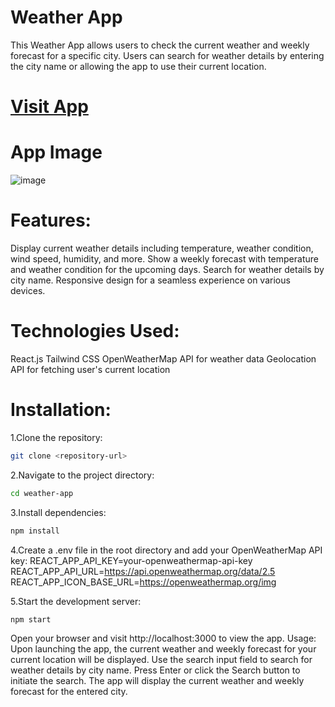 # Weather App
This Weather App allows users to check the current weather and weekly forecast for a specific city. Users can search for weather details by entering the city name or allowing the app to use their current location.

# [Visit App](https://weather.chinmaya.vercel.app/)

# App Image
![image](https://github.com/chinmaya-kumar-behera/weather-app/assets/101429530/ef25ed2e-5a60-479f-b12d-7a40af13e915)

# Features:
Display current weather details including temperature, weather condition, wind speed, humidity, and more.
Show a weekly forecast with temperature and weather condition for the upcoming days.
Search for weather details by city name.
Responsive design for a seamless experience on various devices.

# Technologies Used:
React.js
Tailwind CSS
OpenWeatherMap API for weather data
Geolocation API for fetching user's current location

# Installation:

1.Clone the repository:
``` bash
git clone <repository-url>
```

2.Navigate to the project directory:
``` bash
cd weather-app
```

3.Install dependencies:
``` bash
npm install
```
4.Create a .env file in the root directory and add your OpenWeatherMap API key:
REACT_APP_API_KEY=your-openweathermap-api-key
REACT_APP_API_URL=https://api.openweathermap.org/data/2.5
REACT_APP_ICON_BASE_URL=https://openweathermap.org/img

5.Start the development server:
``` bash
npm start
```

Open your browser and visit http://localhost:3000 to view the app.
Usage:
Upon launching the app, the current weather and weekly forecast for your current location will be displayed.
Use the search input field to search for weather details by city name.
Press Enter or click the Search button to initiate the search.
The app will display the current weather and weekly forecast for the entered city.
